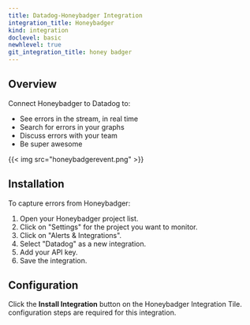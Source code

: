 ```yaml
---
title: Datadog-Honeybadger Integration
integration_title: Honeybadger
kind: integration
doclevel: basic
newhlevel: true
git_integration_title: honey badger
---
```


## Overview

Connect Honeybadger to Datadog to:

* See errors in the stream, in real time
* Search for errors in your graphs
* Discuss errors with your team
* Be super awesome

{{< img src="honeybadgerevent.png" >}}

## Installation

To capture errors from Honeybadger:

1.  Open your Honeybadger project list.
2.  Click on "Settings" for the project you want to monitor.
3.  Click on "Alerts & Integrations".
4.  Select "Datadog" as a new integration.
5.  Add your API key.
6.  Save the integration.

## Configuration

Click the **Install Integration** button on the Honeybadger Integration Tile. configuration steps are required for this integration.



